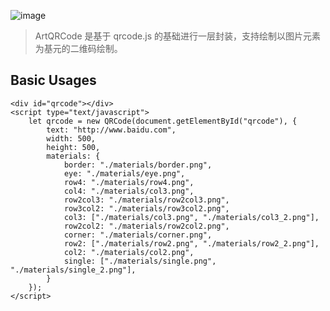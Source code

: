![image](http://wx1.sinaimg.cn/large/a73bc6a1ly1fz9rutoazqj21kw0lon0r.jpg)  

>ArtQRCode 是基于 qrcode.js 的基础进行一层封装，支持绘制以图片元素为基元的二维码绘制。

## Basic Usages
```
<div id="qrcode"></div>
<script type="text/javascript">
    let qrcode = new QRCode(document.getElementById("qrcode"), {
        text: "http://www.baidu.com",
        width: 500,
        height: 500,
        materials: {
            border: "./materials/border.png",
            eye: "./materials/eye.png",
            row4: "./materials/row4.png",
            col4: "./materials/col3.png",
            row2col3: "./materials/row2col3.png",
            row3col2: "./materials/row3col2.png",
            col3: ["./materials/col3.png", "./materials/col3_2.png"],
            row2col2: "./materials/row2col2.png",
            corner: "./materials/corner.png",
            row2: ["./materials/row2.png", "./materials/row2_2.png"],
            col2: "./materials/col2.png",
            single: ["./materials/single.png", "./materials/single_2.png"],
        }
    });
</script>
```